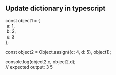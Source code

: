 ## Update dictionary in typescript

const object1 = {  
 a: 1,  
 b: 2,  
 c: 3  
};

const object2 = Object.assign({c: 4, d: 5}, object1);

console.log(object2.c, object2.d);  
// expected output: 3 5